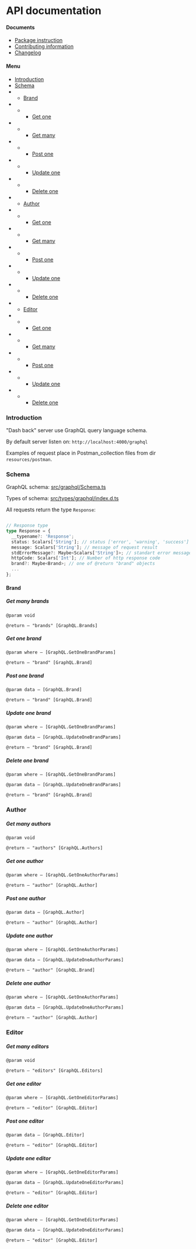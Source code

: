 # API documentation

#### Documents
- [Package instruction](../README.md)
- [Contributing information](./CONTRIBUTING.md)
- [Changelog](./CHANGELOG.md)

#### Menu
- [Introduction](#introduction)
- [Schema](#schema)
- - [Brand](#brand)
- - - [Get one](#get-one-brand)
- - - [Get many](#get-many-brands)
- - - [Post one](#post-one-brand)
- - - [Update one](#update-one-brand)
- - - [Delete one](#delete-one-brand)
- - [Author](#author)
- - - [Get one](#get-one-author)
- - - [Get many](#get-many-authors)
- - - [Post one](#post-one-author)
- - - [Update one](#update-one-author)
- - - [Delete one](#delete-one-author)
- - [Editor](#editor)
- - - [Get one](#get-one-editor)
- - - [Get many](#get-many-editors)
- - - [Post one](#post-one-editor)
- - - [Update one](#update-one-editor)
- - - [Delete one](#delete-one-editor)

### Introduction
"Dash back" server use GraphQL query language schema.  

By default server listen on: `http://localhost:4000/graphql`  

Examples of request place in Postman_collection files from dir `resources/postman`.
### Schema
GraphQL schema: [src/graphql/Schema.ts](./src/graphql/Schema.ts)  

Types of schema: [src/types/graphql/index.d.ts](./src/types/graphql/index.d.ts)

All requests return the type `Response`:
```typescript

// Response type
type Response = {
  __typename?: 'Response';
  status: Scalars['String']; // status ['error', 'warning', 'success']
  message: Scalars['String']; // message of request result
  stdErrorMessage?: Maybe<Scalars['String']>; // standart error message: (NODE_ENV === production ? "" : {string}) | {null}
  httpCode: Scalars['Int']; // Number of http response code
  brand?: Maybe<Brand>; // one of @return "brand" objects
  ...
};
```

#### Brand
##### Get many brands
```
@param void

@return — "brands" [GraphQL.Brands]
```
##### Get one brand
```
@param where — [GraphQL.GetOneBrandParams]

@return — "brand" [GraphQL.Brand]
```
##### Post one brand
```
@param data — [GraphQL.Brand]

@return — "brand" [GraphQL.Brand]
```

##### Update one brand
```
@param where — [GraphQL.GetOneBrandParams]

@param data — [GraphQL.UpdateOneBrandParams]

@return — "brand" [GraphQL.Brand]
```
##### Delete one brand
```
@param where — [GraphQL.GetOneBrandParams]

@param data — [GraphQL.UpdateOneBrandParams]

@return — "brand" [GraphQL.Brand]
```
### Author
##### Get many authors
```
@param void

@return — "authors" [GraphQL.Authors]
```
##### Get one author
```
@param where — [GraphQL.GetOneAuthorParams]

@return — "author" [GraphQL.Author]
```
##### Post one author
```
@param data — [GraphQL.Author]

@return — "author" [GraphQL.Author]
```

##### Update one author
```
@param where — [GraphQL.GetOneAuthorParams]

@param data — [GraphQL.UpdateOneAuthorParams]

@return — "author" [GraphQL.Brand]
```
##### Delete one author
```
@param where — [GraphQL.GetOneAuthorParams]

@param data — [GraphQL.UpdateOneAuthorParams]

@return — "author" [GraphQL.Author]
```
### Editor
##### Get many editors
```
@param void

@return — "editors" [GraphQL.Editors]
```
##### Get one editor
```
@param where — [GraphQL.GetOneEditorParams]

@return — "editor" [GraphQL.Editor]
```
##### Post one editor
```
@param data — [GraphQL.Editor]

@return — "editor" [GraphQL.Editor]
```

##### Update one editor
```
@param where — [GraphQL.GetOneEditorParams]

@param data — [GraphQL.UpdateOneEditorParams]

@return — "editor" [GraphQL.Editor]
```
##### Delete one editor
```
@param where — [GraphQL.GetOneEditorParams]

@param data — [GraphQL.UpdateOneEditorParams]

@return — "editor" [GraphQL.Editor]
```